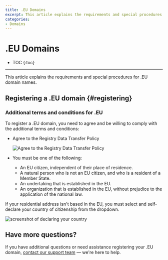 ```yaml
---
title: .EU Domains
excerpt: This article explains the requirements and special procedures for .EU domain names.
categories:
- Domains
---
```


# .EU Domains

* TOC
{:toc}

---

This article explains the requirements and special procedures for .EU domain names.

## Registering a .EU domain {#registering}

### Additional terms and conditions for .EU

To register a .EU domain, you need to agree and be willing to comply with the additional terms and conditions:

- Agree to the Registry Data Transfer Policy

  ![Agree to the Registry Data Transfer Policy](/files/eu-domain-policy.png)

- You must be one of the following:
  - An EU citizen, independent of their place of residence.
  - A natural person who is not an EU citizen, and who is a resident of a Member State.
  - An undertaking that is established in the EU.
  - An organization that is established in the EU, without prejudice to the application of the national law.

If your residential address isn't based in the EU, you must select and self-declare your country of citizenship from the dropdown.

![screenshot of declaring your country](/files/eu-declare-country.png)
## Have more questions?

If you have additional questions or need assistance registering your .EU domain, [contact our support team](https://dnsimple.com/feedback) — we're here to help.
